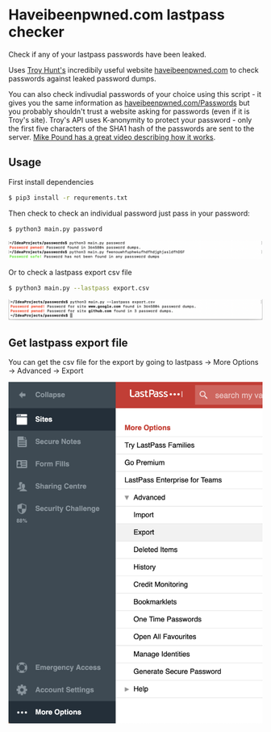 # Haveibeenpwned.com lastpass checker

Check if any of your lastpass passwords have been leaked.

Uses [Troy Hunt's](https://www.troyhunt.com/) incredibily useful website [haveibeenpwned.com](https://haveibeenpwned.com/Passwords) 
to check passwords against leaked password dumps.

You can also check indivudial passwords of your choice using this script - it gives you the same information as [haveibeenpwned.com/Passwords](https://haveibeenpwned.com/Passwords) but you probably shouldn't trust a website asking for passwords (even if it is Troy's site). Troy's API uses K-anonymity to protect your password - only the first five characters of the SHA1 hash of the passwords are sent to the server. [Mike Pound has a great video describing how it works](https://www.youtube.com/watch?v=hhUb5iknVJs).

## Usage

First install dependencies

```bash
$ pip3 install -r requrements.txt
```

Then check to check an individual password just pass in your password:

```bash
$ python3 main.py password
```

![lookup](lookup.png)

Or to check a lastpass export csv file

```bash
$ python3 main.py --lastpass export.csv
```


![export](export.png)


## Get lastpass export file

You can get the csv file for the export by going to lastpass -> More Options -> Advanced -> Export

![lastpass](lastpass.png)
